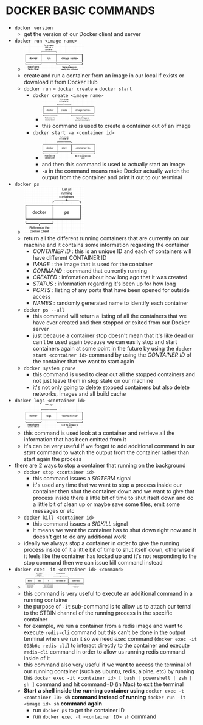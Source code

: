 # DOCKER BASIC COMMANDS

- ```docker version```
    - get the version of our Docker client and server
- ```docker run <image name>```
    - <img src="/files/images/img1.png" height="35%" width="35%" />
    - create and run a container from an image in our local if exists or download it from Docker Hub
    - `docker run` = `docker create` + `docker start`
        - ```docker create <image name>```
            - <img src="/files/images/img3.png" height="35%" width="35%" />
            - this command is used to create a container out of an image
        - ```docker start -a <container id>```
            - <img src="/files/images/img4.png" height="35%" width="35%" />
            - and then this command is used to actually start an image
            - `-a` in the command means make Docker actually watch the output from the container and print it out to our terminal
- ```docker ps```
    - <img src="/files/images/img2.png" height="35%" width="35%" />
    - return all the different running containers that are currently on our machine and it contains some information regarding the container
        - *CONTAINER ID* : this is an unique ID and each of containers will have different CONTAINER ID
        - *IMAGE* : the image that is used for the container
        - *COMMAND* : command that currently running
        - *CREATED* : infomation about how long ago that it was created
        - *STATUS* : information regarding it's been up for how long
        - *PORTS* : listing of any ports that have been opened for outside access
        - *NAMES* : randomly generated name to identify each container
    - ```docker ps --all```
        - this command will return a listing of all the containers that we have ever created and then stopped or exited from our Docker server
        - just because a container stop doesn't mean that it's like dead or can't be used again because we can easily stop and start containers again at some point in the future by using the ```docker start <container id>``` command by using the *CONTAINER ID* of the container that we want to start again
    - ```docker system prune```
        - this command is used to clear out all the stopped containers and not just leave them in stop state on our machine
        - it's not only going to delete stopped containers but also delete networks, images and all build cache
- ```docker logs <container id>```
    - <img src="/files/images/img5.png" height="35%" width="35%" />
    - this command is used look at a container and retrieve all the information that has been emitted from it
    - it's can be very useful if we forget to add additional command in our *start* command to watch the output from the container rather than start again the process
- there are 2 ways to stop a container that running on the background
    - ```docker stop <container id>```
        - this command issues a *SIGTERM* signal
        - it's used any time that we want to stop a process inside our container then shut the container down and we want to give that process inside there a little bit of time to shut itself down and do a little bit of clean up or maybe save some files, emit some messages or etc
    - ```docker kill <container id>```
        - this command issues a *SIGKILL* signal
        - it means we want the container has to shut down right now and it doesn't get to do any additional work
    - ideally we always stop a container in order to give the running process inside of it a little bit of time to shut itself down, otherwise if it feels like the container has locked up and it's not responding to the stop command then we can issue kill command instead
- ```docker exec -it <container id> <command>```
    - <img src="/files/images/img6.png" height="35%" width="35%" />
    - this command is very useful to execute an additional command in a running container
    - the purpose of `-it` sub-command is to allow us to attach our ternal to the STDIN channel of the running process in the specific container
    - for example, we run a container from a redis image and want to execute `redis-cli` command but this can't be done in the output terminal when we run it so we need *exec* command (`docker exec -it 093b6e redis-cli`) to interact directly to the container and execute `redis-cli` command in order to allow us running redis command inside of it
    - this command also very useful if we want to access the terminal of our running container (such as ubuntu, redis, alpine, etc) by running this `docker exec -it <container id> [ bash | powershell | zsh | sh ]` command and hit command+D (in Mac) to exit the terminal
    - **Start a shell inside the running container using** `docker exec -t <container ID> sh` **command instead of running** `docker run -it <image id> sh` **command again**
        - run `docker ps` to get the container ID
        - run `docker exec -t <container ID> sh` command
